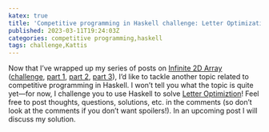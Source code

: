 ```yaml
---
katex: true
title: 'Competitive programming in Haskell challenge: Letter Optimization'
published: 2023-03-11T19:24:03Z
categories: competitive programming,haskell
tags: challenge,Kattis
---
```


<p>Now that I’ve wrapped up my series of posts on <a href="https://open.kattis.com/problems/infinite2darray">Infinite 2D Array</a> (<a href="https://byorgey.wordpress.com/2022/09/01/competitive-programming-in-haskell-infinite-2d-array/">challenge</a>, <a href="https://byorgey.wordpress.com/2022/12/03/competitive-programming-in-haskell-infinite-2d-array-level-1/">part 1</a>, <a href="https://byorgey.wordpress.com/2023/01/16/competitive-programming-in-haskell-infinite-2d-array-levels-2-and-3/">part 2</a>, <a href="https://byorgey.wordpress.com/2023/02/24/competitive-programming-in-haskell-infinite-2d-array-level-4/">part 3</a>), I’d like to tackle another topic related to competitive programming in Haskell. I won’t tell you what the topic is quite yet—for now, I challenge you to use Haskell to solve <a href="https://open.kattis.com/problems/brevoptimering">Letter Optimiztion</a>! Feel free to post thoughts, questions, solutions, etc. in the comments (so don’t look at the comments if you don’t want spoilers!). In an upcoming post I will discuss my solution.</p>

